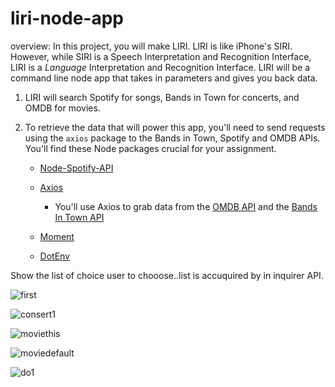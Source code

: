 # liri-node-app

overview:
In this project, you will make LIRI. LIRI is like iPhone's SIRI. However, while SIRI is a Speech Interpretation and Recognition Interface, LIRI is a _Language_ Interpretation and Recognition Interface. LIRI will be a command line node app that takes in parameters and gives you back data.

1. LIRI will search Spotify for songs, Bands in Town for concerts, and OMDB for movies.

2. To retrieve the data that will power this app, you'll need to send requests using the `axios` package to the Bands in Town, Spotify and OMDB APIs. You'll find these Node packages crucial for your assignment.

   * [Node-Spotify-API](https://www.npmjs.com/package/node-spotify-api)

   * [Axios](https://www.npmjs.com/package/axios)

     * You'll use Axios to grab data from the [OMDB API](http://www.omdbapi.com) and the [Bands In Town API](http://www.artists.bandsintown.com/bandsintown-api)

   * [Moment](https://www.npmjs.com/package/moment)

   * [DotEnv](https://www.npmjs.com/package/dotenv)


Show the list of choice user to chooose..list is accuquired by in inquirer API.

![first](https://user-images.githubusercontent.com/49068436/60191985-34393900-9803-11e9-8d11-c1e6397e24dc.JPG)


![consert1](https://user-images.githubusercontent.com/49068436/60191764-dc9acd80-9802-11e9-9e59-03f859675609.JPG)

![moviethis](https://user-images.githubusercontent.com/49068436/60192099-59c64280-9803-11e9-9688-6d3f1945e3fa.JPG)

![moviedefault](https://user-images.githubusercontent.com/49068436/60192206-7f534c00-9803-11e9-8b02-f22eec6a728a.JPG)

![do1](https://user-images.githubusercontent.com/49068436/60192344-b164ae00-9803-11e9-9de1-4a4ef0a145f9.JPG)








